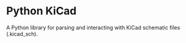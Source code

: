 # Python KiCad

A Python library for parsing and interacting with KiCad schematic files (.kicad_sch).





